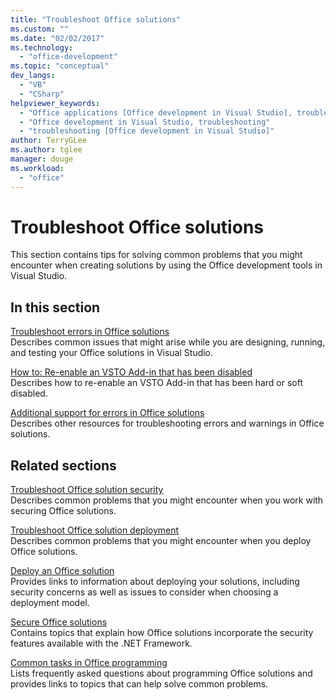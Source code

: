 ```yaml
---
title: "Troubleshoot Office solutions"
ms.custom: ""
ms.date: "02/02/2017"
ms.technology: 
  - "office-development"
ms.topic: "conceptual"
dev_langs: 
  - "VB"
  - "CSharp"
helpviewer_keywords: 
  - "Office applications [Office development in Visual Studio], troubleshooting"
  - "Office development in Visual Studio, troubleshooting"
  - "troubleshooting [Office development in Visual Studio]"
author: TerryGLee
ms.author: tglee
manager: douge
ms.workload: 
  - "office"
---
```

# Troubleshoot Office solutions
  This section contains tips for solving common problems that you might encounter when creating solutions by using the Office development tools in Visual Studio.  
  
## In this section  
 [Troubleshoot errors in Office solutions](../vsto/troubleshooting-errors-in-office-solutions.md)  
 Describes common issues that might arise while you are designing, running, and testing your Office solutions in Visual Studio.  
  
 [How to: Re-enable an VSTO Add-in that has been disabled](../vsto/how-to-re-enable-a-vsto-add-in-that-has-been-disabled.md)  
 Describes how to re-enable an VSTO Add-in that has been hard or soft disabled.  
  
 [Additional support for errors in Office solutions](../vsto/additional-support-for-errors-in-office-solutions.md)  
 Describes other resources for troubleshooting errors and warnings in Office solutions.  
  
## Related sections  
 [Troubleshoot Office solution security](../vsto/troubleshooting-office-solution-security.md)  
 Describes common problems that you might encounter when you work with securing Office solutions.  
  
 [Troubleshoot Office solution deployment](../vsto/troubleshooting-office-solution-deployment.md)  
 Describes common problems that you might encounter when you deploy Office solutions.  
  
 [Deploy an Office solution](../vsto/deploying-an-office-solution.md)  
 Provides links to information about deploying your solutions, including security concerns as well as issues to consider when choosing a deployment model.  
  
 [Secure Office solutions](../vsto/securing-office-solutions.md)  
 Contains topics that explain how Office solutions incorporate the security features available with the .NET Framework.  
  
 [Common tasks in Office programming](../vsto/common-tasks-in-office-programming.md)  
 Lists frequently asked questions about programming Office solutions and provides links to topics that can help solve common problems.  
  
  